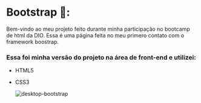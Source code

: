 
# Bootstrap 🏹:



Bem-vindo ao meu projeto feito durante minha participação no bootcamp de html da DIO. Essa é uma página feita no meu primero contato com o framework boostrap.



### Essa foi minha versão do projeto na área de front-end e utilizei: 

- HTML5

- CSS3




  ![desktop-bootstrap](https://user-images.githubusercontent.com/55301440/125478922-78ce01bf-4c60-46bc-b120-9f6b774863cf.gif)
